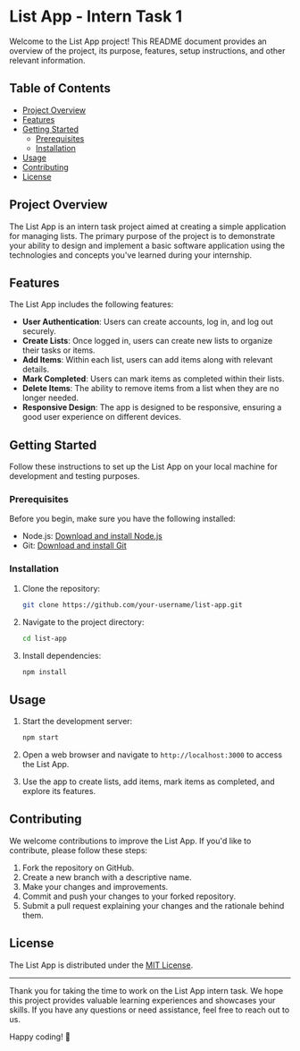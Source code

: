 # List App - Intern Task 1

Welcome to the List App project! This README document provides an overview of the project, its purpose, features, setup instructions, and other relevant information.

## Table of Contents

- [Project Overview](#project-overview)
- [Features](#features)
- [Getting Started](#getting-started)
  - [Prerequisites](#prerequisites)
  - [Installation](#installation)
- [Usage](#usage)
- [Contributing](#contributing)
- [License](#license)

## Project Overview

The List App is an intern task project aimed at creating a simple application for managing lists. The primary purpose of the project is to demonstrate your ability to design and implement a basic software application using the technologies and concepts you've learned during your internship.

## Features

The List App includes the following features:

- **User Authentication**: Users can create accounts, log in, and log out securely.
- **Create Lists**: Once logged in, users can create new lists to organize their tasks or items.
- **Add Items**: Within each list, users can add items along with relevant details.
- **Mark Completed**: Users can mark items as completed within their lists.
- **Delete Items**: The ability to remove items from a list when they are no longer needed.
- **Responsive Design**: The app is designed to be responsive, ensuring a good user experience on different devices.

## Getting Started

Follow these instructions to set up the List App on your local machine for development and testing purposes.

### Prerequisites

Before you begin, make sure you have the following installed:

- Node.js: [Download and install Node.js](https://nodejs.org/)
- Git: [Download and install Git](https://git-scm.com/)

### Installation

1. Clone the repository:

   ```bash
   git clone https://github.com/your-username/list-app.git
   ```

2. Navigate to the project directory:

   ```bash
   cd list-app
   ```

3. Install dependencies:

   ```bash
   npm install
   ```

## Usage

1. Start the development server:

   ```bash
   npm start
   ```

2. Open a web browser and navigate to `http://localhost:3000` to access the List App.

3. Use the app to create lists, add items, mark items as completed, and explore its features.

## Contributing

We welcome contributions to improve the List App. If you'd like to contribute, please follow these steps:

1. Fork the repository on GitHub.
2. Create a new branch with a descriptive name.
3. Make your changes and improvements.
4. Commit and push your changes to your forked repository.
5. Submit a pull request explaining your changes and the rationale behind them.

## License

The List App is distributed under the [MIT License](LICENSE).

---

Thank you for taking the time to work on the List App intern task. We hope this project provides valuable learning experiences and showcases your skills. If you have any questions or need assistance, feel free to reach out to us.

Happy coding! 🚀
